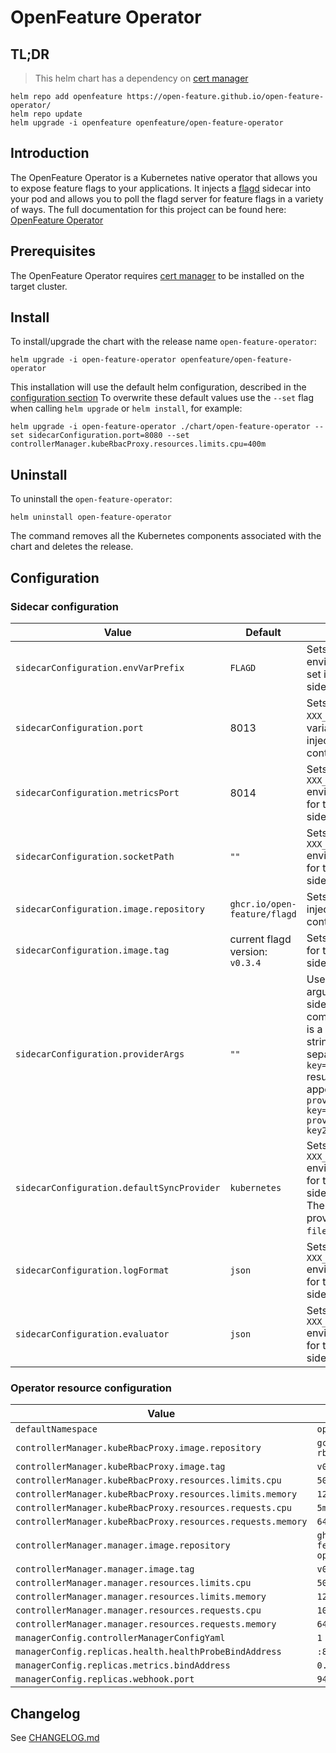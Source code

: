 # OpenFeature Operator

## TL;DR
> This helm chart has a dependency on [cert manager](https://cert-manager.io/docs/installation/)
```
helm repo add openfeature https://open-feature.github.io/open-feature-operator/
helm repo update
helm upgrade -i openfeature openfeature/open-feature-operator
```

## Introduction

The OpenFeature Operator is a Kubernetes native operator that allows you to expose feature flags to your applications. It injects a [flagd](https://github.com/open-feature/flagd) sidecar into your pod and allows you to poll the flagd server for feature flags in a variety of ways.
The full documentation for this project can be found here: [OpenFeature Operator](https://github.com/open-feature/open-feature-operator/tree/main/docs)

## Prerequisites

The OpenFeature Operator requires [cert manager](https://cert-manager.io/docs/installation/) to be installed on the target cluster.

## Install

To install/upgrade the chart with the release name `open-feature-operator`:
```
helm upgrade -i open-feature-operator openfeature/open-feature-operator
```
This installation will use the default helm configuration, described in the [configuration section](#configuration)
To overwrite these default values use the `--set` flag when calling `helm upgrade` or `helm install`, for example: 
```
helm upgrade -i open-feature-operator ./chart/open-feature-operator --set sidecarConfiguration.port=8080 --set controllerManager.kubeRbacProxy.resources.limits.cpu=400m
```

## Uninstall

To uninstall the `open-feature-operator`:

```
helm uninstall open-feature-operator
```

The command removes all the Kubernetes components associated with the chart and deletes the release.

## Configuration
<a name="configuration"></a>

### Sidecar configuration

| Value       | Default     | Explanation                                                                                                                                                                                                                                               |
| ----------- | ----------- |-----------------------------------------------------------------------------------------------------------------------------------------------------------------------------------------------------------------------------------------------------------|
| `sidecarConfiguration.envVarPrefix`      | `FLAGD`  | Sets the prefix for all environment variables set in the injected sidecar.                                                                                                                                                                                |
| `sidecarConfiguration.port`      | 8013  | Sets the value of the `XXX_PORT` environment variable for the injected sidecar container.                                                                                                                                                                 |
| `sidecarConfiguration.metricsPort`      | 8014  | Sets the value of the `XXX_METRICS_PORT` environment variable for the injected sidecar container.                                                                                                                                                         |
| `sidecarConfiguration.socketPath`      | `""`  | Sets the value of the `XXX_SOCKET_PATH` environment variable for the injected sidecar container.                                                                                                                                                          |
| `sidecarConfiguration.image.repository`      | `ghcr.io/open-feature/flagd`  | Sets the image for the injected sidecar container.                                                                                                                                                                                                        |
| `sidecarConfiguration.image.tag`      | current flagd version: `v0.3.4`  | Sets the version tag for the injected sidecar container.                                                                                                                                                                                                  |
| `sidecarConfiguration.providerArgs`      | `""`  | Used to append arguments to the sidecar startup command. This value is a comma separated string of key values separated by '=', e.g. `key=value,key2=value2` results in the appending of `--sync-provider-args key=value --sync-provider-args key2=value2` |
| `sidecarConfiguration.defaultSyncProvider`      | `kubernetes`  | Sets the value of the `XXX_SYNC_PROVIDER` environment variable for the injected sidecar container. There are 3 valid sync providers: `kubernetes`, `filepath` and `http`                                                                                  |
| `sidecarConfiguration.logFormat` | `json` | Sets the value of the `XXX_LOG_FORMAT` environment variable for the injected sidecar container.                                                                                                                                                                          |
| `sidecarConfiguration.evaluator`      | `json`  | Sets the value of the `XXX_EVALUATOR` environment variable for the injected sidecar container.|

### Operator resource configuration

| Value       | Default     |
| ----------- | ----------- |
| `defaultNamespace`      | `open-feature-operator`  | [INTERNAL USE ONLY] To override the namespace use the `--namespace` flag. This default is provided to ensure that the kustomize build charts in `/templates` deploy correctly when no `namespace` is provided via the `-n` flag.|
| `controllerManager.kubeRbacProxy.image.repository` | `gcr.io/kubebuilder/kube-rbac-proxy` |
| `controllerManager.kubeRbacProxy.image.tag` | `v0.13.1` |
| `controllerManager.kubeRbacProxy.resources.limits.cpu` | `500m` |
| `controllerManager.kubeRbacProxy.resources.limits.memory` | `128Mi` |
| `controllerManager.kubeRbacProxy.resources.requests.cpu` | `5m` |
| `controllerManager.kubeRbacProxy.resources.requests.memory` | `64Mi` |
| `controllerManager.manager.image.repository` | `ghcr.io/open-feature/open-feature-operator` |
| `controllerManager.manager.image.tag` | <!-- x-release-please-start-version --> `v0.2.28` <!-- x-release-please-end --> |
| `controllerManager.manager.resources.limits.cpu` | `500m` |
| `controllerManager.manager.resources.limits.memory` | `128Mi` |
| `controllerManager.manager.resources.requests.cpu` | `10m` |
| `controllerManager.manager.resources.requests.memory` | `64Mi` |
| `managerConfig.controllerManagerConfigYaml` | `1` |
| `managerConfig.replicas.health.healthProbeBindAddress` | `:8081` |
| `managerConfig.replicas.metrics.bindAddress` | `0.2.29.1:8080` |
| `managerConfig.replicas.webhook.port` | `9443` |

## Changelog

See [CHANGELOG.md](https://github.com/open-feature/open-feature-operator/blob/main/CHANGELOG.md)
